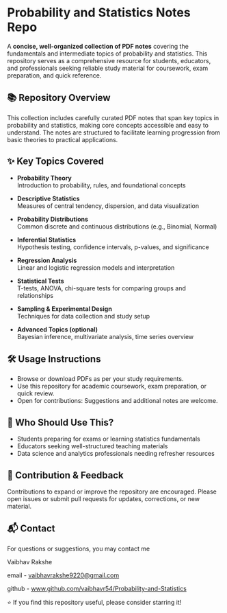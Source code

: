 # Probability and Statistics Notes Repo

A **concise, well-organized collection of PDF notes** covering the fundamentals and intermediate topics of probability and statistics. This repository serves as a comprehensive resource for students, educators, and professionals seeking reliable study material for coursework, exam preparation, and quick reference.

## 📚 Repository Overview

This collection includes carefully curated PDF notes that span key topics in probability and statistics, making core concepts accessible and easy to understand. The notes are structured to facilitate learning progression from basic theories to practical applications.

## ✨ Key Topics Covered

- **Probability Theory**  
  Introduction to probability, rules, and foundational concepts

- **Descriptive Statistics**  
  Measures of central tendency, dispersion, and data visualization

- **Probability Distributions**  
  Common discrete and continuous distributions (e.g., Binomial, Normal)

- **Inferential Statistics**  
  Hypothesis testing, confidence intervals, p-values, and significance

- **Regression Analysis**  
  Linear and logistic regression models and interpretation

- **Statistical Tests**  
  T-tests, ANOVA, chi-square tests for comparing groups and relationships

- **Sampling & Experimental Design**  
  Techniques for data collection and study setup

- **Advanced Topics (optional)**  
  Bayesian inference, multivariate analysis, time series overview

## 🛠 Usage Instructions

- Browse or download PDFs as per your study requirements.
- Use this repository for academic coursework, exam preparation, or quick review.
- Open for contributions: Suggestions and additional notes are welcome.

## 🎯 Who Should Use This?

- Students preparing for exams or learning statistics fundamentals  
- Educators seeking well-structured teaching materials  
- Data science and analytics professionals needing refresher resources  

## 🤝 Contribution & Feedback

Contributions to expand or improve the repository are encouraged. Please open issues or submit pull requests for updates, corrections, or new material.

## 📬 Contact

For questions or suggestions, you may contact me

Vaibhav Rakshe

email - vaibhavrakshe9220@gmail.com

github - www.github.com/vaibhavr54/Probability-and-Statistics

⭐ If you find this repository useful, please consider starring it!
